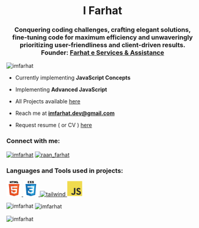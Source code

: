 <h1 align="center">I Farhat</h1>
<h3 align="center">Conquering coding challenges, crafting elegant solutions, fine-tuning code for maximum efficiency and unwaveringly prioritizing user-friendliness and client-driven results. Founder: <a href=https://farhateservices.github.io/fesa/>Farhat e Services & Assistance</a></h3>

<p align="left"> <img src="https://komarev.com/ghpvc/?username=imfarhat&label=Profile%20views&color=0e75b6&style=flat" alt="imfarhat" /> </p>

<!--<p align="left"> <a href="https://github.com/ryo-ma/github-profile-trophy"><img src="https://github-profile-trophy.vercel.app/?username=imfarhat" alt="imfarhat" /></a> </p>-->

- Currently implementing **JavaScript Concepts**

- Implementing **Advanced JavaScript** 

- All Projects available [here](https://farhateservices.github.io/fesa/projects.html)

- Reach me at **imfarhat.dev@gmail.com**

- Request resume ( or CV ) [here](https://farhateservices.github.io/fesa/contact.html#SendMessage)

<h3 align="left">Connect with me:</h3>
<p align="left">
<a href="https://linkedin.com/in/imfarhat" target="blank"><img align="center" src="https://raw.githubusercontent.com/rahuldkjain/github-profile-readme-generator/master/src/images/icons/Social/linked-in-alt.svg" alt="imfarhat" height="30" width="40" /></a>
<a href="https://instagram.com/raan_farhat" target="blank"><img align="center" src="https://raw.githubusercontent.com/rahuldkjain/github-profile-readme-generator/master/src/images/icons/Social/instagram.svg" alt="raan_farhat" height="30" width="40" /></a>
</p>

<h3 align="left">Languages and Tools used in projects:</h3>
<p align="left"> <!--<img src="https://raw.githubusercontent.com/devicons/devicon/master/icons/c/c-original.svg" alt="c" width="40" height="40"/> </a> --> <a href="https://www.w3.org/html/" target="_blank" rel="noreferrer"> <img src="https://raw.githubusercontent.com/devicons/devicon/master/icons/html5/html5-original-wordmark.svg" alt="html5" width="40" height="40"/> </a> <a href="https://www.w3schools.com/css/" target="_blank" rel="noreferrer"> <img src="https://raw.githubusercontent.com/devicons/devicon/master/icons/css3/css3-original-wordmark.svg" alt="css3" width="40" height="40"/> </a> <a href="https://tailwindcss.com/" target="_blank" rel="noreferrer"> <img src="https://www.vectorlogo.zone/logos/tailwindcss/tailwindcss-icon.svg" alt="tailwind" width="40" height="40"/> </a> <a href="https://developer.mozilla.org/en-US/docs/Web/JavaScript" target="_blank" rel="noreferrer"> <img src="https://raw.githubusercontent.com/devicons/devicon/master/icons/javascript/javascript-original.svg" alt="javascript" width="40" height="40"/> </a>  </p>

<p><img align="left" src="https://github-readme-stats.vercel.app/api/top-langs?username=imfarhat&show_icons=true&locale=en&layout=compact" alt="imfarhat" /></p>  

 <p>&nbsp;<img align="center" src="https://github-readme-stats.vercel.app/api?username=imfarhat&show_icons=true&locale=en" alt="imfarhat" /></p>

<p><img align="center" src="https://github-readme-streak-stats.herokuapp.com/?user=imfarhat&" alt="imfarhat" /></p> 
